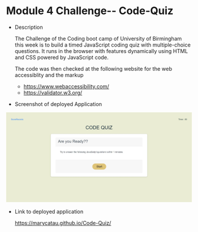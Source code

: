 # Module 4 Challenge-- Code-Quiz

* Description

   The Challenge of the Coding boot camp of University of Birmingham this week is to build a timed JavaScript coding quiz with multiple-choice questions. It runs in the browser with features dynamically using HTML and CSS powered by JavaScript code. 

    The code was then checked at the following website for the web accessiblity and the markup
    * https://www.webaccessibility.com/
    * https://validator.w3.org/

* Screenshot of deployed Application

![ScreenShot of the deployed application](https://github.com/marycatau/Code-Quiz/blob/main/assets/images/screenshot%20of%20deployed%20application%20(2).jpeg?raw=true)


* Link to deployed application

  https://marycatau.github.io/Code-Quiz/
